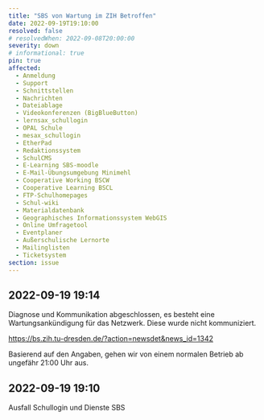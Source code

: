 ```yaml
---
title: "SBS von Wartung im ZIH Betroffen"
date: 2022-09-19T19:10:00
resolved: false
# resolvedWhen: 2022-09-08T20:00:00
severity: down
# informational: true
pin: true 
affected:
  - Anmeldung
  - Support
  - Schnittstellen
  - Nachrichten
  - Dateiablage
  - Videokonferenzen (BigBlueButton)
  - lernsax_schullogin
  - OPAL Schule
  - mesax_schullogin
  - EtherPad
  - Redaktionssystem
  - SchulCMS
  - E-Learning SBS-moodle
  - E-Mail-Übungsumgebung Minimehl
  - Cooperative Working BSCW
  - Cooperative Learning BSCL
  - FTP-Schulhomepages
  - Schul-wiki
  - Materialdatenbank
  - Geographisches Informationssystem WebGIS
  - Online Umfragetool
  - Eventplaner
  - Außerschulische Lernorte
  - Mailinglisten
  - Ticketsystem
section: issue
---
```


## 2022-09-19 19:14

Diagnose und Kommunikation abgeschlossen, es besteht eine Wartungsankündigung für das Netzwerk.
Diese wurde nicht kommuniziert.

https://bs.zih.tu-dresden.de/?action=newsdet&news_id=1342

Basierend auf den Angaben, gehen wir von einem normalen Betrieb ab ungefähr 21:00 Uhr aus.

## 2022-09-19 19:10

Ausfall Schullogin und Dienste SBS